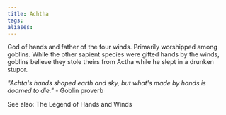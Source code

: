 ```yaml
---
title: Achtha
tags: 
aliases:
---
```

God of hands and father of the four winds. Primarily worshipped among goblins. While the other sapient species were gifted hands by the winds, goblins believe they stole theirs from Actha while he slept in a drunken stupor.

*"Achta's hands shaped earth and sky,*
*but what's made by hands is doomed to die."* - Goblin proverb 

See also: The Legend of Hands and Winds